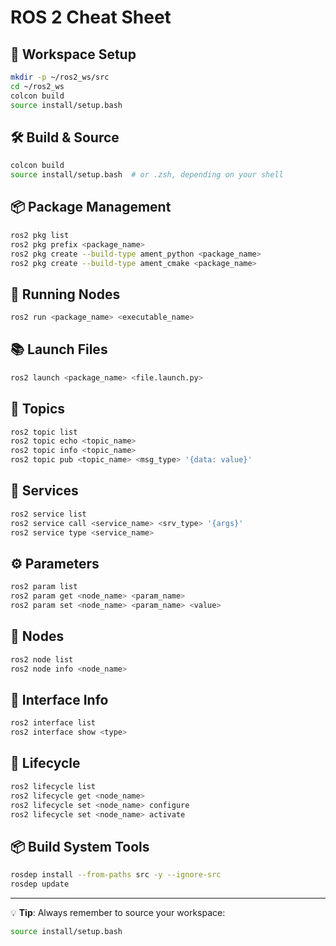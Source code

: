
# ROS 2 Cheat Sheet



## 🔧 Workspace Setup

```bash
mkdir -p ~/ros2_ws/src
cd ~/ros2_ws
colcon build
source install/setup.bash
```



## 🛠️ Build & Source

```bash
colcon build
source install/setup.bash  # or .zsh, depending on your shell
```



## 📦 Package Management

```bash
ros2 pkg list
ros2 pkg prefix <package_name>
ros2 pkg create --build-type ament_python <package_name>
ros2 pkg create --build-type ament_cmake <package_name>
```



## 🚀 Running Nodes

```bash
ros2 run <package_name> <executable_name>
```



## 📚 Launch Files

```bash
ros2 launch <package_name> <file.launch.py>
```



## 📡 Topics

```bash
ros2 topic list
ros2 topic echo <topic_name>
ros2 topic info <topic_name>
ros2 topic pub <topic_name> <msg_type> '{data: value}'
```



## 🧪 Services

```bash
ros2 service list
ros2 service call <service_name> <srv_type> '{args}'
ros2 service type <service_name>
```



## ⚙️ Parameters

```bash
ros2 param list
ros2 param get <node_name> <param_name>
ros2 param set <node_name> <param_name> <value>
```



## 👀 Nodes

```bash
ros2 node list
ros2 node info <node_name>
```



## 🧩 Interface Info

```bash
ros2 interface list
ros2 interface show <type>
```



## 🔁 Lifecycle

```bash
ros2 lifecycle list
ros2 lifecycle get <node_name>
ros2 lifecycle set <node_name> configure
ros2 lifecycle set <node_name> activate
```



## 📦 Build System Tools

```bash
rosdep install --from-paths src -y --ignore-src
rosdep update
```

---

💡 **Tip**: Always remember to source your workspace:
```bash
source install/setup.bash
```
